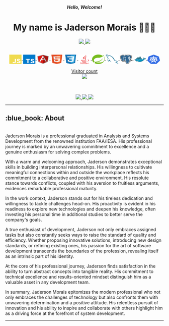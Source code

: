 <h5 align="center">Hello, Welcome!</h5>
<h1 align="center">My name is Jaderson Morais 👨🏿‍💻 </h1>

<div align="center">
    <a href="https://github.com/jadersonmb">
        <img height="180em"
            src="https://github-readme-stats.vercel.app/api?username=jadersonmb&show_icons=true&theme=dracula&include_all_commits=true&count_private=true" />
        <img height="180em"
            src="https://github-readme-stats.vercel.app/api/top-langs/?username=jadersonmb&layout=compact&langs_count=7&theme=dracula" />
</div>
<p align="center">
<div align="center" style="display: inline_block"><br>
    <img align="center" alt="Susu-Js" height="30" width="40"
        src="https://raw.githubusercontent.com/devicons/devicon/master/icons/javascript/javascript-plain.svg">
    <img align="center" alt="Susu-Ts" height="30" width="40"
        src="https://raw.githubusercontent.com/devicons/devicon/master/icons/typescript/typescript-plain.svg">
    <img align="center" alt="Susu-Angular" height="30" width="40"
        src="https://raw.githubusercontent.com/devicons/devicon/master/icons/angularjs/angularjs-original.svg">
    <img align="center" alt="Susu-HTML" height="30" width="40"
        src="https://raw.githubusercontent.com/devicons/devicon/master/icons/html5/html5-original.svg">
    <img align="center" alt="Susu-CSS" height="30" width="40"
        src="https://raw.githubusercontent.com/devicons/devicon/master/icons/css3/css3-original.svg">
    <img align="center" alt="Susu-Java" height="30" width="40"
        src="https://raw.githubusercontent.com/devicons/devicon/master/icons/java/java-plain.svg">
    <img align="center" alt="Susu-spring" height="30" width="40"
        src="https://raw.githubusercontent.com/devicons/devicon/master/icons/spring/spring-original.svg">
    <img align="center" alt="Susu-mysql" height="30" width="40"
        src="https://raw.githubusercontent.com/devicons/devicon/master/icons/mysql/mysql-original.svg">
    <img align="center" alt="Susu-postgresql" height="30" width="40"
        src="https://raw.githubusercontent.com/devicons/devicon/master/icons/postgresql/postgresql-original.svg">
    <img align="center" alt="Susu-docker" height="30" width="40"
        src="https://raw.githubusercontent.com/devicons/devicon/master/icons/docker/docker-original.svg">
    <img align="center" alt="Susu-Kube" height="30" width="40"
        src="https://raw.githubusercontent.com/devicons/devicon/master/icons/kubernetes/kubernetes-plain.svg">
</div>
</p>
<p align="center"> 
  Visitor count<br>
  <img src="https://profile-counter.glitch.me/jadersonmb/count.svg" />
</p>

        
##
<div style="display: inline_block" align="center"><br>
    <!-- <a href="https://www.instagram.com/Jaderson_moraes/" target="_blank"><img
            src="https://img.shields.io/badge/-Instagram-%23E4405F?style=for-the-badge&logo=instagram&logoColor=white"
            target="_blank"></a> -->
    <a href="mailto:jaderson.morais@gmail.com" target="_blank"><img
            src="https://img.shields.io/badge/-Gmail-%23333?style=for-the-badge&logo=gmail&logoColor=white" />
    </a>
    <a href="https://www.linkedin.com/in/jadersonmorais/" target="_blank" target="_blank"><img
            src="https://img.shields.io/badge/-LinkedIn-%230077B5?style=for-the-badge&logo=linkedin&logoColor=white" />
    </a>
    <a href="https://api.whatsapp.com/send?phone=351911566336" target="_blank"> <img
        src="https://img.shields.io/badge/WhatsApp-25D366?style=for-the-badge&logo=whatsapp&logoColor=white"/>
    </a>
</div>

---

<h2> :blue_book: About</h2>
<p><br>Jaderson Morais is a professional graduated in Analysis and Systems Development from the renowned institution FAA/IESA. His professional journey is marked by an unwavering commitment to excellence and a genuine enthusiasm for solving complex problems.</p>

<p>With a warm and welcoming approach, Jaderson demonstrates exceptional skills in building interpersonal relationships. His willingness to cultivate meaningful connections within and outside the workplace reflects his commitment to a collaborative and positive environment. His resolute stance towards conflicts, coupled with his aversion to fruitless arguments, evidences remarkable professional maturity.</p>

<p>In the work context, Jaderson stands out for his tireless dedication and willingness to tackle challenges head-on. His proactivity is evident in his readiness to explore new technologies and deepen his knowledge, often investing his personal time in additional studies to better serve the company's goals.</p>

<p>A true enthusiast of development, Jaderson not only embraces assigned tasks but also constantly seeks ways to raise the standard of quality and efficiency. Whether proposing innovative solutions, introducing new design standards, or refining existing ones, his passion for the art of software development transcends the boundaries of the profession, revealing itself as an intrinsic part of his identity.</p>

<p>At the core of his professional journey, Jaderson finds satisfaction in the ability to turn abstract concepts into tangible reality. His commitment to technical excellence and results-oriented mindset distinguish him as a valuable asset in any development team.</p>

<p>In summary, Jaderson Morais epitomizes the modern professional who not only embraces the challenges of technology but also confronts them with unwavering determination and a positive attitude. His relentless pursuit of innovation and his ability to inspire and collaborate with others highlight him as a driving force at the forefront of system development.</p>

---

